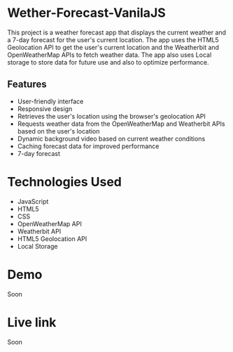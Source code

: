 # Wether-Forecast-VanilaJS

This project is a weather forecast app that displays the current weather and a 7-day forecast for the user's current location. The app uses the HTML5 Geolocation API to get the user's current location and the Weatherbit and OpenWeatherMap APIs to fetch weather data. The app also uses Local storage to store data for future use
and also to optimize performance.

## Features
- User-friendly interface
- Responsive design
- Retrieves the user's location using the browser's geolocation API
- Requests weather data from the OpenWeatherMap and Weatherbit APIs based on the user's location
- Dynamic background video based on current weather conditions
- Caching forecast data for improved performance
- 7-day forecast

# Technologies Used
- JavaScript
- HTML5
- CSS
- OpenWeatherMap API
- Weatherbit API
- HTML5 Geolocation API
- Local Storage

# Demo
Soon

# Live link
Soon
